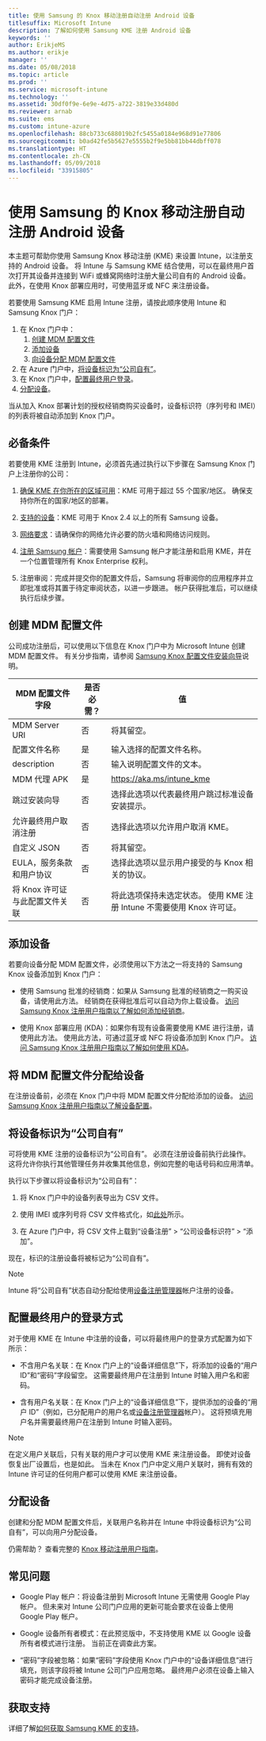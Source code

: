 ```yaml
---
title: 使用 Samsung 的 Knox 移动注册自动注册 Android 设备
titlesuffix: Microsoft Intune
description: 了解如何使用 Samsung KME 注册 Android 设备
keywords: ''
author: ErikjeMS
ms.author: erikje
manager: ''
ms.date: 05/08/2018
ms.topic: article
ms.prod: ''
ms.service: microsoft-intune
ms.technology: ''
ms.assetid: 30df0f9e-6e9e-4d75-a722-3819e33d480d
ms.reviewer: arnab
ms.suite: ems
ms.custom: intune-azure
ms.openlocfilehash: 88cb733c688019b2fc5455a0184e968d91e77806
ms.sourcegitcommit: b0ad42fe5b5627e5555b2f9e5bb81bb44dbff078
ms.translationtype: HT
ms.contentlocale: zh-CN
ms.lasthandoff: 05/09/2018
ms.locfileid: "33915805"
---
```

# <a name="automatically-enroll-android-devices-by-using-samsungs-knox-mobile-enrollment"></a>使用 Samsung 的 Knox 移动注册自动注册 Android 设备

本主题可帮助你使用 Samsung Knox 移动注册 (KME) 来设置 Intune，以注册支持的 Android 设备。 将 Intune 与 Samsung KME 结合使用，可以在最终用户首次打开其设备并连接到 WiFi 或蜂窝网络时注册大量公司自有的 Android 设备。 此外，在使用 Knox 部署应用时，可使用蓝牙或 NFC 来注册设备。

若要使用 Samsung KME 启用 Intune 注册，请按此顺序使用 Intune 和 Samsung Knox 门户：

1. 在 Knox 门户中：
    1. [创建 MDM 配置文件](#create-mdm-profile)
    2. [添加设备](#add-devices)
    3. [向设备分配 MDM 配置文件](#assign-an-mdm-profile-to-devices)
2. 在 Azure 门户中，[将设备标识为“公司自有”](#identify-devices-as-corporate-owned)。
3. 在 Knox 门户中，[配置最终用户登录](#configure-how-end-users-sign-in)。
4. [分配设备](#distribute-devices)。


当从加入 Knox 部署计划的授权经销商购买设备时，设备标识符（序列号和 IMEI）的列表将被自动添加到 Knox 门户。


## <a name="prerequisites"></a>必备条件

若要使用 KME 注册到 Intune，必须首先通过执行以下步骤在 Samsung Knox 门户上注册你的公司：
1.  [确保 KME 在你所在的区域可用](https://www.samsungknox.com/en/solutions/it-solutions/knox-configure/available-countries)：KME 可用于超过 55 个国家/地区。 确保支持你所在的国家/地区的部署。

2.  [支持的设备](https://www.samsungknox.com/en/knox-platform/supported-devices/2.4+)：KME 可用于 Knox 2.4 以上的所有 Samsung 设备。

3.  [网络要求](https://docs.samsungknox.com/KME-Getting-Started/Content/firewall_exceptions.htm)：请确保你的网络允许必要的防火墙和网络访问规则。

4.  [注册 Samsung 帐户](https://www2.samsungknox.com/en/user/register)：需要使用 Samsung 帐户才能注册和启用 KME，并在一个位置管理所有 Knox Enterprise 权利。

5.  注册审阅：完成并提交你的配置文件后，Samsung 将审阅你的应用程序并立即批准或将其置于待定审阅状态，以进一步跟进。 帐户获得批准后，可以继续执行后续步骤。

## <a name="create-mdm-profile"></a>创建 MDM 配置文件

公司成功注册后，可以使用以下信息在 Knox 门户中为 Microsoft Intune 创建 MDM 配置文件。 有关分步指南，请参阅 [Samsung Knox 配置文件安装向导](https://docs.samsungknox.com/KME-Getting-Started/Content/getting-started-wizard.htm)说明。

| MDM 配置文件字段| 是否必需？ | 值 |
|-------------------|-----------|-------|
|MDM Server URI     | 否        |将其留空。
|配置文件名称       | 是       |输入选择的配置文件名称。
|description        | 否        |输入说明配置文件的文本。
|MDM 代理 APK      | 是       |https://aka.ms/intune_kme
|跳过安装向导  | 否        |选择此选项以代表最终用户跳过标准设备安装提示。
|允许最终用户取消注册 | 否 | 选择此选项以允许用户取消 KME。
|自定义 JSON        | 否        |将其留空。
| EULA，服务条款和用户协议| 否 | 选择此选项以显示用户接受的与 Knox 相关的协议。
将 Knox 许可证与此配置文件关联 | 否 | 将此选项保持未选定状态。 使用 KME 注册 Intune 不需要使用 Knox 许可证。

## <a name="add-devices"></a>添加设备

若要向设备分配 MDM 配置文件，必须使用以下方法之一将支持的 Samsung Knox 设备添加到 Knox 门户：
- 使用 Samsung 批准的经销商：如果从 Samsung 批准的经销商之一购买设备，请使用此方法。 经销商在获得批准后可以自动为你上载设备。 [访问 Samsung Knox 注册用户指南以了解如何添加经销商](https://docs.samsungknox.com/KME-Getting-Started/Content/Register_resellers.htm)。

- 使用 Knox 部署应用 (KDA)：如果你有现有设备需要使用 KME 进行注册，请使用此方法。 使用此方法，可通过蓝牙或 NFC 将设备添加到 Knox 门户。 [访问 Samsung Knox 注册用户指南以了解如何使用 KDA](https://docs.samsungknox.com/KME-Getting-Started/Content/add-device-info.htm)。

## <a name="assign-an-mdm-profile-to-devices"></a>将 MDM 配置文件分配给设备
在注册设备前，必须在 Knox 门户中将 MDM 配置文件分配给添加的设备。 [访问 Samsung Knox 注册用户指南以了解设备配置](https://docs.samsungknox.com/KME-Getting-Started/Content/configure-devices.htm)。

## <a name="identify-devices-as-corporate-owned"></a>将设备标识为“公司自有”
可将使用 KME 注册的设备标识为“公司自有”。 必须在注册设备前执行此操作。 这将允许你执行其他管理任务并收集其他信息，例如完整的电话号码和应用清单。

执行以下步骤以将设备标识为“公司自有”：

1. 将 Knox 门户中的设备列表导出为 CSV 文件。

2. 使用 IMEI 或序列号将 CSV 文件格式化，如[此处](https://docs.microsoft.com/en-us/intune/corporate-identifiers-add#identify-corporate-owned-devices-with-imei-or-serial-number)所示。

3. 在 Azure 门户中，将 CSV 文件上载到“设备注册” > “公司设备标识符” > “添加”。

现在，标识的注册设备将被标记为“公司自有”。

> [!NOTE]
>Intune 将“公司自有”状态自动分配给使用[设备注册管理器](https://docs.microsoft.com/en-us/intune/device-enrollment-manager-enroll)帐户注册的设备。

## <a name="configure-how-end-users-sign-in"></a>配置最终用户的登录方式

对于使用 KME 在 Intune 中注册的设备，可以将最终用户的登录方式配置为如下所示：

- 不含用户名关联：在 Knox 门户上的“设备详细信息”下，将添加的设备的“用户 ID”和“密码”字段留空。 这需要最终用户在注册到 Intune 时输入用户名和密码。

- 含有用户名关联：在 Knox 门户上的“设备详细信息”下，提供添加的设备的“用户 ID”（例如，已分配用户的用户名或[设备注册管理器](https://docs.microsoft.com/en-us/intune/device-enrollment-manager-enroll)帐户）。 这将预填充用户名并需要最终用户在注册到 Intune 时输入密码。

> [!NOTE]
>
>在定义用户关联后，只有关联的用户才可以使用 KME 来注册设备。 即使对设备恢复出厂设置后，也是如此。 当未在 Knox 门户中定义用户关联时，拥有有效的 Intune 许可证的任何用户都可以使用 KME 来注册设备。
>

## <a name="distribute-devices"></a>分配设备

创建和分配 MDM 配置文件后，关联用户名称并在 Intune 中将设备标识为“公司自有”，可以向用户分配设备。

仍需帮助？ 查看完整的 [Knox 移动注册用户指南](https://docs.samsungknox.com/KME-Getting-Started/Content/get-started.htm)。

## <a name="frequently-asked-questions"></a>常见问题
- Google Play 帐户：将设备注册到 Microsoft Intune 无需使用 Google Play 帐户。 但未来对 Intune 公司门户应用的更新可能会要求在设备上使用 Google Play 帐户。

- Google 设备所有者模式：在此预览版中，不支持使用 KME 以 Google 设备所有者模式进行注册。 当前正在调查此方案。

- “密码”字段被忽略：如果“密码”字段使用 Knox 门户中的“设备详细信息”进行填充，则该字段将被 Intune 公司门户应用忽略。 最终用户必须在设备上输入密码才能完成设备注册。

## <a name="getting-support"></a>获取支持
详细了解[如何获取 Samsung KME 的支持](https://docs.samsungknox.com/KME-Getting-Started/Content/to-get-kme-support.htm)。


